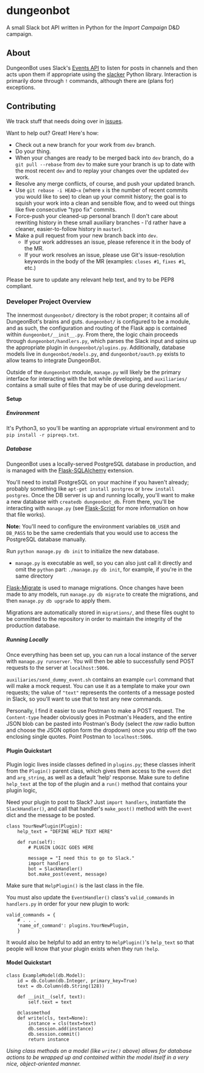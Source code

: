 # dungeonbot

A small Slack bot API written in Python for the _Import Campaign_ D&D campaign.


## About

DungeonBot uses Slack's [Events API](https://api.slack.com/events) to listen
for posts in channels and then acts upon them if appropriate using the
[slacker](https://github.com/os/slacker) Python library. Interaction is
primarily done through `!` commands, although there are (plans for) exceptions.


## Contributing

We track stuff that needs doing over in
[issues](https://github.com/tlake/dungeonbot/issues).

Want to help out? Great! Here's how:

- Check out a new branch for your work from `dev` branch.
- Do your thing.
- When your changes are ready to be merged back into `dev` branch, do a
  `git pull --rebase` from `dev` to make sure your branch is up to date with
  the most recent `dev` and to replay your changes over the updated `dev` work.
- Resolve any merge conflicts, of course, and push your updated branch.
- Use `git rebase -i HEAD~x` (where `x` is the number of recent commits you
  would like to see) to clean up your commit history; the goal is to squish
  your work into a clean and sensible flow, and to weed out things like five
  consecutive "typo fix" commits.
- Force-push your cleaned-up personal branch (I don't care about rewriting
  history in these small auxiliary branches - I'd rather have a cleaner,
  easier-to-follow history in `master`).
- Make a pull request from your new branch back into `dev`.
     - If your work addresses an issue, please reference it in the body of
       the MR.
     - If your work resolves an issue, please use Git's issue-resolution
       keywords in the body of the MR (examples: `closes #1`, `fixes #1`, etc.)

Please be sure to update any relevant help text, and try to be PEP8 compliant.


### Developer Project Overview

The innermost `dungeonbot/` directory is the robot proper; it contains all of
DungeonBot's brains and guts. `dungeonbot/` is configured to be a module, and
as such, the configuration and routing of the Flask app is contained within
`dungeonbot/__init__.py`. From there, the logic chain proceeds through
`dungeonbot/handlers.py`, which parses the Slack input and spins up the
appropriate plugin in `dungeonbot/plugins.py`. Additionally, database models
live in `dungeonbot/models.py`, and `dungeonbot/oauth.py` exists to allow
teams to integrate DungeonBot.

Outside of the `dungeonbot` module, `manage.py` will likely be the primary
interface for interacting with the bot while developing, and `auxiliaries/`
contains a small suite of files that may be of use during development.

#### Setup

##### Environment

It's Python3, so you'll be wanting an appropriate virtual environment and to
`pip install -r pipreqs.txt`.

##### Database

DungeonBot uses a locally-served PostgreSQL database in production, and is
managed with the [Flask-SQLAlchemy](http://flask-sqlalchemy.pocoo.org)
extension.

You'll need to install PostgreSQL on your machine if you haven't already;
probably something like `apt-get install postgres` or `brew install postgres`.
Once the DB server is up and running locally, you'll want to make a new
database with `createdb dungeonbot_db`. From there, you'll be interacting with
`manage.py` (see [Flask-Script](https://flask-script.readthedocs.io/en/latest/)
for more information on how that file works).

**Note:** You'll need to configure the environment variables `DB_USER` and
`DB_PASS` to be the same credentials that you would use to access the
PostgreSQL database manually.

Run `python manage.py db init` to initialize the new database. 
 - `manage.py` is executable as well, so you can also just call it directly
   and omit the `python` part: `./manage.py db init`, for example, if you're
   in the same directory

[Flask-Migrate](https://flask-migrate.readthedocs.io/en/latest/) is used to
manage migrations. Once changes have been made to any models, run
`manage.py db migrate` to create the migrations, and then
`manage.py db upgrade` to apply them.

Migrations are automatically stored in `migrations/`, and these files ought to
be committed to the repository in order to maintain the integrity of the
production database.

##### Running Locally

Once everything has been set up, you can run a local instance of the server
with `manage.py runserver`. You will then be able to successfully send POST
requests to the server at `localhost:5006`.

`auxiliaries/send_dummy_event.sh` contains an example `curl` command that will
make a mock request. You can use it as a template to make your own requests;
the value of `"text"` represents the contents of a message posted in Slack,
so you'll want to use that to test any new commands.

Personally, I find it easier to use Postman to make a POST request. The
`Content-type` header obviously goes in Postman's Headers, and the entire
JSON blob can be pasted into Postman's Body (select the *raw* radio button
and choose the JSON option form the dropdown) once you strip off the two
enclosing single quotes. Point Postman to `localhost:5006`.


#### Plugin Quickstart

Plugin logic lives inside classes defined in `plugins.py`; these classes
inherit from the `Plugin()` parent class, which gives them access to 
the `event` dict and `arg_string`, as well as a default 'help' response.
Make sure to define `help_text` at the top of the plugin and a `run()`
method that contains your plugin logic,

Need your plugin to post to Slack? Just `import handlers`, instantiate the
`SlackHandler()`, and call that handler's `make_post()` method with the
`event` dict and the message to be posted.

```
class YourNewPlugin(Plugin):
    help_text = "DEFINE HELP TEXT HERE"

    def run(self):
        # PLUGIN LOGIC GOES HERE
        
        message = "I need this to go to Slack."
        import handlers
        bot = SlackHandler()
        bot.make_post(event, message)
```

Make sure that `HelpPlugin()` is the last class in the file.

You must also update the `EventHandler()` class's `valid_commands` in
`handlers.py` in order for your new plugin to work:

```
valid_commands = {
    # . . .
    'name_of_command': plugins.YourNewPlugin,
    }
```

It would also be helpful to add an entry to `HelpPlugin()`'s `help_text` so
that people will know that your plugin exists when they run `!help`.


#### Model Quickstart

```
class ExampleModel(db.Model):
    id = db.Column(db.Integer, primary_key=True)
    text = db.Column(db.String(128))

    def __init__(self, text):
        self.text = text

    @classmethod
    def write(cls, text=None):
        instance = cls(text=text)
        db.session.add(instance)
        db.session.commit()
        return instance
```

_Using class methods on a model (like `write()` above) allows for database
actions to be wrapped up and contained within the model itself in a very nice,
object-oriented manner._
